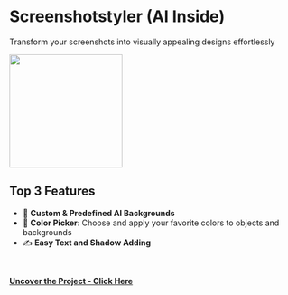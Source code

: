 # Screenshotstyler (AI Inside)
Transform your screenshots into visually appealing designs effortlessly
<br>

<img src="https://github.com/tobwil/markdown_website/assets/72387477/9c334a4a-4ff5-4d9b-8f23-fd9751f73ebd" height="200">
<br>

## Top 3 Features

* 🔮 **Custom & Predefined AI Backgrounds**
* 🌈 **Color Picker**: Choose and apply your favorite colors to objects and backgrounds
* ✍️ **Easy Text and Shadow Adding**

<br>

**[<i class="fa-solid fa-up-right-from-square"></i> Uncover the Project - Click Here](https://screenshotstyler.com)**
